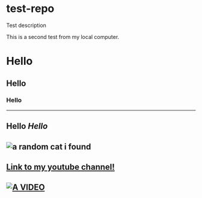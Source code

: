 # test-repo
Test description

This is a second test from my local computer.
# Hello
## Hello
### Hello
---
**Hello**
*Hello*
---
![a random cat i found](https://user-images.githubusercontent.com/109315798/221823102-75080bce-b1cc-49d1-b458-b67612104079.jpg)
---

[Link to my youtube channel!](https://www.youtube.com/@READMEmd)
---
[![A VIDEO](http://img.youtube.com/vi/njX2bu-_Vw4/0.jpg)](http://www.youtube.com/watch?v=njX2bu-_Vw4)
---
